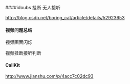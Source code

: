 ####idoubs 挂断 无人接听

http://blog.csdn.net/boring_cat/article/details/52923653

#### 视频问题总结

视频画面闪烁

视频挂断接听判断

#### CallKit

http://www.jianshu.com/p/4acc7c02dc93

